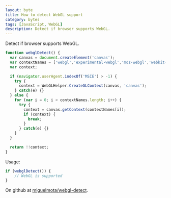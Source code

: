 ```yaml
---
layout: byte
title: How to detect WebGL support
category: bytes
tags: [JavaScript, WebGL]
description: Detect if browser supports WebGL.
---
```

Detect if browser supports WebGL.

```javascript
function webglDetect() {
  var canvas = document.createElement('canvas');
  var contextNames = ['webgl','experimental-webgl','moz-webgl','webkit-3d'];
  var context;

  if (navigator.userAgent.indexOf('MSIE') > -1) {
    try {
      context = WebGLHelper.CreateGLContext(canvas, 'canvas');
    } catch(e) {}
  } else {
    for (var i = 0; i < contextNames.length; i++) {
      try {
        context = canvas.getContext(contextNames[i]);
        if (context) {
          break;
        }
      } catch(e) {}
    }
  }

  return !!context;
}
```

Usage:

```javascript
if (webglDetect()) {
    // WebGL is supported
}
```

On github at [miguelmota/webgl-detect](https://github.com/miguelmota/webgl-detect).
